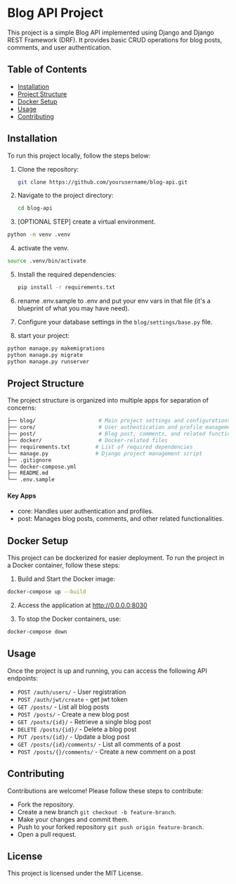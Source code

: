# Blog API Project

This project is a simple Blog API implemented using Django and Django REST Framework (DRF). It provides basic CRUD operations for blog posts, comments, and user authentication.

## Table of Contents

- [Installation](#installation)
- [Project Structure](#project-structure)
- [Docker Setup](#docker-setup)
- [Usage](#usage)
- [Contributing](#contributing)

## Installation

To run this project locally, follow the steps below:

1. Clone the repository:
   ```bash
   git clone https://github.com/yourusername/blog-api.git

2. Navigate to the project directory:
   ```bash
   cd blog-api
3. [OPTIONAL STEP] create a virtual environment.
```bash 
python -m venv .venv
```
4. activate the venv.
```bash 
source .venv/bin/activate
```

5. Install the required dependencies:
   ```bash
   pip install -r requirements.txt

6. rename .env.sample to .env and put your env vars in that file (it's a blueprint of what you may have need).

7. Configure your database settings in the ```blog/settings/base.py``` file.

8. start your project:
```bash 
python manage.py makemigrations
python manage.py migrate
python manage.py runserver
```
## Project Structure

The project structure is organized into multiple apps for separation of concerns:

``` bash
├── blog/                    # Main project settings and configurations
├── core/                    # User authentication and profile management
├── post/                    # Blog post, comments, and related functionality
├── docker/                  # Docker-related files
├── requirements.txt        # List of required dependencies
└── manage.py               # Django project management script
├── .gitignore
└── docker-compose.yml
├── README.md
└── .env.sample
```

#### Key Apps
   - core: Handles user authentication and profiles.
   - post: Manages blog posts, comments, and other related functionalities.


## Docker Setup
This project can be dockerized for easier deployment. To run the project in a Docker container, follow these steps:

1. Build and Start the Docker image:
```bash
docker-compose up --build
```

2. Access the application at http://0.0.0.0:8030


3. To stop the Docker containers, use:
```bash
docker-compose down
```


## Usage
Once the project is up and running, you can access the following API endpoints:

- ```POST /auth/users/``` - User registration
- ```POST /auth/jwt/create``` - get jwt token
- ```GET /posts/``` - List all blog posts
- ```POST /posts/``` - Create a new blog post
- ```GET /posts/{id}/``` - Retrieve a single blog post
- ```DELETE /posts/{id}/``` - Delete a blog post
- ```PUT /posts/{id}/``` - Update a blog post
- ```GET /posts/{id}/comments/``` - List all comments of a post
- ```POST /posts/{}/comments/``` - Create a new comment on a post

## Contributing
Contributions are welcome! Please follow these steps to contribute:

- Fork the repository.
- Create a new branch ```git checkout -b feature-branch```.
- Make your changes and commit them.
- Push to your forked repository ```git push origin feature-branch```.
- Open a pull request.


## License
This project is licensed under the MIT License.
